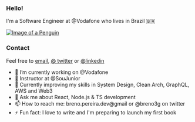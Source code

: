 ### Hello! 
I'm a Software Engineer at @Vodafone who lives in Brazil 🇧🇷

[![Image of a Penguin](https://tinymystery.club/static/peng-down-walk.gif)](https://tinymystery.club)

### Contact
Feel free to [email](mailto:breno.pereira.dev@gmail.com), [@ twitter](https://x.com/breno3g) or [@linkedin](https://www.linkedin.com/in/brenohaidar)

- 🔭 I’m currently working on @Vodafone
- 📒 Instructor at @SouJunior 
- 🌱 Currently improving my skills in System Design, Clean Arch, GraphQL, AWS and Web3
- 💬 Ask me about React, Node.js & TS development
- 📫 How to reach me: breno.pereira.dev@gmail or @breno3g on twitter
- ⚡ Fun fact: I love to write and I'm preparing to launch my first book
